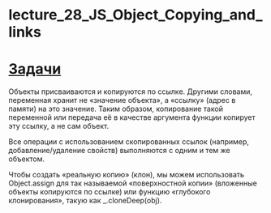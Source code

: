 # lecture_28_JS_Object_Copying_and_links  
#  [Задачи ](https://github.com/schoolteacherMP/lecture_28_JS_Object_Copying_and_links/blob/main/tasks.md)  

Объекты присваиваются и копируются по ссылке. Другими словами, переменная хранит не «значение объекта», а «ссылку» (адрес в памяти) на это значение. Таким образом, копирование такой переменной или передача её в качестве аргумента функции копирует эту ссылку, а не сам объект.  

Все операции с использованием скопированных ссылок (например, добавление/удаление свойств) выполняются с одним и тем же объектом.  

Чтобы создать «реальную копию» (клон), мы можем использовать Object.assign для так называемой «поверхностной копии» (вложенные объекты копируются по ссылке) или функцию «глубокого клонирования», такую как _.cloneDeep(obj).  


